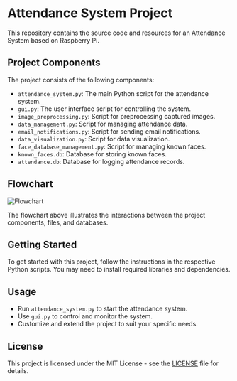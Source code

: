 # Attendance System Project

This repository contains the source code and resources for an Attendance System based on Raspberry Pi.

## Project Components

The project consists of the following components:

- `attendance_system.py`: The main Python script for the attendance system.
- `gui.py`: The user interface script for controlling the system.
- `image_preprocessing.py`: Script for preprocessing captured images.
- `data_management.py`: Script for managing attendance data.
- `email_notifications.py`: Script for sending email notifications.
- `data_visualization.py`: Script for data visualization.
- `face_database_management.py`: Script for managing known faces.
- `known_faces.db`: Database for storing known faces.
- `attendance.db`: Database for logging attendance records.

## Flowchart

![Flowchart](![mermaid-diagram-2023-10-26-091141](https://github.com/himangshu007/Camera-based-Attendance-system-based-on-raspberry-pi/assets/64637562/a78603a5-c34a-4296-88a4-86c04246b0b5)
)

The flowchart above illustrates the interactions between the project components, files, and databases.

## Getting Started

To get started with this project, follow the instructions in the respective Python scripts. You may need to install required libraries and dependencies.

## Usage

- Run `attendance_system.py` to start the attendance system.
- Use `gui.py` to control and monitor the system.
- Customize and extend the project to suit your specific needs.

## License

This project is licensed under the MIT License - see the [LICENSE](LICENSE) file for details.
